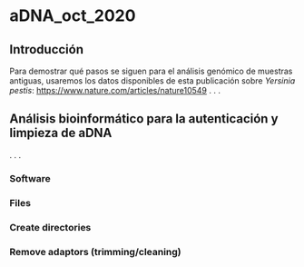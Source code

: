 # aDNA_oct_2020

## Introducción
 
Para demostrar qué pasos se siguen para el análisis genómico de muestras antiguas, usaremos los datos disponibles de esta publicación sobre _Yersinia pestis_: https://www.nature.com/articles/nature10549
.
.
.

## Análisis bioinformático para la autenticación y limpieza de aDNA
.
.
.
### Software
### Files
### Create directories
### Remove adaptors (trimming/cleaning)
